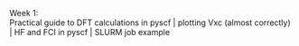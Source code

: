 Week 1: <br>
Practical guide to DFT calculations in pyscf | plotting Vxc (almost correctly) | HF and FCI in pyscf | SLURM job example
